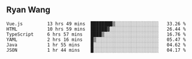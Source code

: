 ## Ryan Wang

<!--START_SECTION:waka-->

```text
Vue.js         13 hrs 49 mins  ████████▒░░░░░░░░░░░░░░░░   33.26 %
HTML           10 hrs 59 mins  ██████▓░░░░░░░░░░░░░░░░░░   26.44 %
TypeScript     6 hrs 57 mins   ████▒░░░░░░░░░░░░░░░░░░░░   16.76 %
YAML           2 hrs 16 mins   █▒░░░░░░░░░░░░░░░░░░░░░░░   05.47 %
Java           1 hr 55 mins    █░░░░░░░░░░░░░░░░░░░░░░░░   04.62 %
JSON           1 hr 44 mins    █░░░░░░░░░░░░░░░░░░░░░░░░   04.17 %
```

<!--END_SECTION:waka-->
